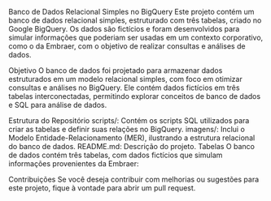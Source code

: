 Banco de Dados Relacional Simples no BigQuery
Este projeto contém um banco de dados relacional simples, estruturado com três tabelas, criado no Google BigQuery. Os dados são fictícios e foram desenvolvidos para simular informações que poderiam ser usadas em um contexto corporativo, como o da Embraer, com o objetivo de realizar consultas e análises de dados.

Objetivo
O banco de dados foi projetado para armazenar dados estruturados em um modelo relacional simples, com foco em otimizar consultas e análises no BigQuery. Ele contém dados fictícios em três tabelas interconectadas, permitindo explorar conceitos de banco de dados e SQL para análise de dados.

Estrutura do Repositório
scripts/: Contém os scripts SQL utilizados para criar as tabelas e definir suas relações no BigQuery.
imagens/: Inclui o Modelo Entidade-Relacionamento (MER), ilustrando a estrutura relacional do banco de dados.
README.md: Descrição do projeto.
Tabelas
O banco de dados contém três tabelas, com dados fictícios que simulam informações provenientes da Embraer:

Contribuições
Se você deseja contribuir com melhorias ou sugestões para este projeto, fique à vontade para abrir um pull request.